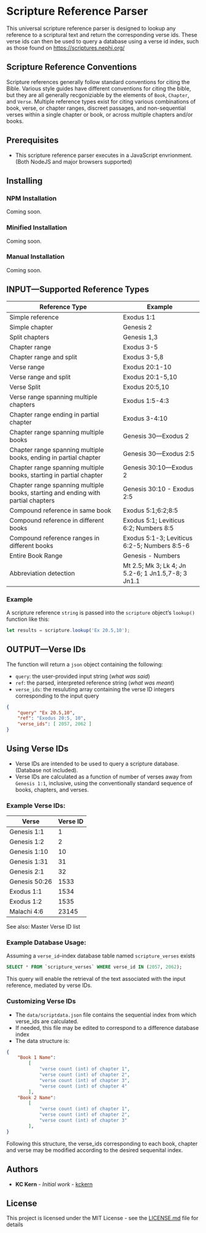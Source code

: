

# Scripture Reference Parser

This universal scripture reference parser is designed to lookup any reference to a scriptural text and return the corresponding verse ids.  These verse ids can then be used to query a database using a verse id index, such as those found on https://scriptures.nephi.org/

## Scripture Reference Conventions
Scripture references generally follow standard conventions for citing the Bible. Various style guides have different conventions for citing the bible, but they are all generally recgoniziable by the elements of `Book`, `Chapter`, and `Verse`. Multiple reference types exist for citing various combinations of book, verse, or chapter ranges,  discreet passages, and non-sequential verses within a single chapter or book, or across multiple chapters and/or books.

## Prerequisites

 - This scripture reference parser executes in a JavaScript envrionment.  (Both NodeJS and major browsers supported)

## Installing

### NPM Installation
Coming soon.
### Minified Installation
Coming soon.
### Manual Installation
Coming soon.

## INPUT—Supported Reference Types
|**Reference Type**|**Example**  |
|--|--|
|Simple reference | Exodus 1:1 |
| Simple chapter | Genesis 2 |
| Split chapters  |  Genesis 1,3 |
| Chapter range | Exodus 3-5 |
| Chapter range and split | Exodus 3-5,8 |
| Verse range | Exodus 20:1-10 |
| Verse range and split | Exodus 20:1-5,10 |
| Verse Split | Exodus 20:5,10 |
| Verse range spanning multiple chapters | Exodus 1:5-4:3 |
| Chapter range ending in partial chapter | Exodus 3-4:10 |
| Chapter range spanning multiple books | Genesis 30—Exodus 2 |
| Chapter range spanning multiple books, ending in partial chapter | Genesis 30—Exodus 2:5 |
| Chapter range spanning multiple books, starting in partial chapter | Genesis 30:10—Exodus 2 |
| Chapter range spanning multiple books, starting and ending with partial chapters | Genesis 30:10 - Exodus 2:5 |
| Compound reference in same book | Exodus 5:1;6:2;8:5 |
| Compound reference in different books | Exodus 5:1; Leviticus 6:2; Numbers 8:5 |
| Compound reference ranges in different books | Exodus 5:1-3; Leviticus 6:2-5; Numbers 8:5-6 |
| Entire Book Range | Genesis - Numbers |
| Abbreviation detection | Mt 2.5; Mk 3; Lk 4; Jn 5.2-6; 1 Jn1.5,7-8; 3 Jn1.1 |

###  Example
A scripture reference `string` is passed into the `scripture` object’s `lookup()` function like this:
```js
let results = scripture.lookup('Ex 20.5,10');
```

## OUTPUT—Verse IDs
The function will return a `json` object containing the following:
 - `query`: the user-provided input string (*what was said*)
 - `ref`: the parsed, interpreted reference string (*what was meant*)
 - `verse_ids`: the resuluting array containing the verse ID integers corresponding to the input query

```json
{
	"query" "Ex 20.5,10",
	"ref": "Exodus 20:5, 10",
	"verse_ids": [ 2057, 2062 ]
}
```

## Using Verse IDs

 - Verse IDs are intended to be used to query a scripture database.  (Database not included).
 - Verse IDs are calculated as a function of number of verses away from `Genesis 1:1`, inclusive, using the conventionally standard sequence of books, chapters, and verses.

### Example Verse IDs:
|Verse|Verse ID|
|--|--|
|Genesis 1:1| 1 |
|Genesis 1:2| 2 |
|Genesis 1:10| 10 |
|Genesis 1:31| 31 |
|Genesis 2:1| 32 |
|Genesis 50:26| 1533 |
|Exodus 1:1| 1534 |
|Exodus 1:2| 1535 |
|Malachi 4:6| 23145 |

See also: Master Verse ID list


### Example Database Usage:
Assuming a `verse_id`–index database table named `scripture_verses` exists
```sql
SELECT * FROM `scripture_verses` WHERE verse_id IN (2057, 2062);
```
This query will enable the retrieval of the text associated with the input reference, mediated by verse IDs.

### Customizing Verse IDs

 - The `data/scriptdata.json` file contains the sequential index from which verse_ids are calculated.
 - If needed, this file may be edited to correspond to a difference database index
 - The data structure is:
```json
{
	"Book 1 Name": 
		[
			"verse count (int) of chapter 1",
			"verse count (int) of chapter 2",
			"verse count (int) of chapter 3",
			"verse count (int) of chapter 4"
		],
	"Book 2 Name": 
		[
			"verse count (int) of chapter 1",
			"verse count (int) of chapter 2",
			"verse count (int) of chapter 3"
		],
}
```
Following this structure, the verse_ids corresponding to each book, chapter and verse may be modified according to the desired sequenital index.

## Authors

* **KC Kern** - *Initial work* - [kckern](https://github.com/kckern)

## License

This project is licensed under the MIT License - see the [LICENSE.md](LICENSE.md) file for details

